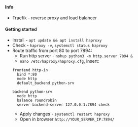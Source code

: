 #### Info
* Traefik - reverse proxy and load balancer

#### Getting started
* Install - `apt update && apt install haproxy`
* Check - `haproxy -v`, `systemctl status haproxy`
* Route traffic from port 80 to port 7894:
    * Run http server - `nohup python3 -m http.server 7894 &`
    * `nano /etc/haproxy/haproxy.cfg`, insert:
    ```
    frontend http-in
      bind *:80
      mode http
      default_backend python-srv
    
    backend python-srv
      mode http
      balance roundrobin
      server backend-server 127.0.0.1:7894 check
    ```
    * Apply changes - `systemctl restart haproxy`
    * Open in browser `http://YOUR_SERVER_IP:7894/`
